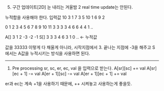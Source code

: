 5. 구간 업데이트[2D] 눈 내리는 겨울밤 2
real time update는 안된다.


누적합을 사용해야 한다.
입력값
10 3
1 7 3
5 10 1
6 9 2

0 1 2 3 4 5 6 7  8 9 10 11
   3 3 3 3 4 6 6 4 4 1 ..

A[] 3         1  2  -3  -2  -1
S[]  3 3 3 4 6 3 1 0 ..  <- 누적값

값을 33333 이렇게 다 채울게 아니라, 시작지점에서 3. 끝나는 지점에 -3을 해주고
S에서는 A값을 누적시키는 방식을 사용하면 된다.

----

1. Pre processing
sr, sc, er, ec, val 을 입력으로 받는다.
A[sr][sc] += val
A[sr][ec + 1] -= val
A[er + 1][sc] -= val
A[er + 1][ec + 1] += val

er과 ec는 계속 +1을 사용하기 때문에, ++ 시켜놓고 사용하는게 좋을듯.

